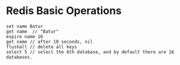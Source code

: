 
# Redis Basic Operations


```
set name Batur
get name  // "Batur"
expire name 10
get name // after 10 seconds, nil
flushall // delete all keys
select 5 // select the 6th database, and by default there are 16 databases.
```